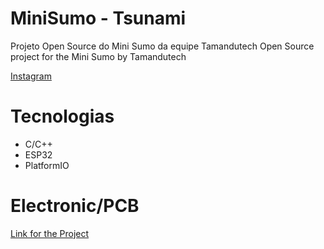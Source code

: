 # MiniSumo - Tsunami

Projeto Open Source do Mini Sumo da equipe Tamandutech
Open Source project for the Mini Sumo by Tamandutech

[Instagram](https://www.instagram.com/tamandutech)


# Tecnologias

 - C/C++
 - ESP32
 - PlatformIO

# Electronic/PCB
[Link for the Project](https://workspace.circuitmaker.com/Projects/Details/LuccaIanaguivaraKisanucki/tsunamiPCB)
